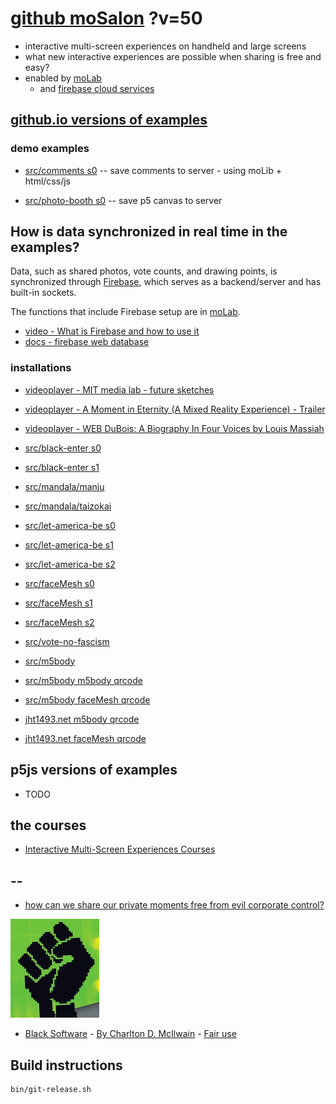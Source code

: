 # [github moSalon](https://github.com/molab-itp/moSalon) ?v=50

- interactive multi-screen experiences on handheld and large screens
- what new interactive experiences are possible when sharing is free and easy?
- enabled by [moLab](https://github.com/molab-itp/moLib)
  - and [firebase cloud services](https://firebase.google.com)

## [github.io versions of examples](https://molab-itp.github.io/moSalon?v=50)

### demo examples

- [src/comments s0](src/comments/?v=50)
  -- save comments to server - using moLib + html/css/js

- [src/photo-booth s0](src/photo-booth/?v=50)
  -- save p5 canvas to server

## How is data synchronized in real time in the examples?

Data, such as shared photos, vote counts, and drawing points, is synchronized through [Firebase](https://firebase.google.com), which serves as a backend/server and has built-in sockets.

The functions that include Firebase setup are in [moLab](https://github.com/molab-itp/moLib).

- [video - What is Firebase and how to use it](https://www.youtube.com/watch?v=p9pgI3Mg-So&list=PLl-K7zZEsYLnfwBe4WgEw9ao0J0N1LYDR&index=8)
- [docs - firebase web database](https://firebase.google.com/docs/database/web/start?hl=en&authuser=0)

### installations

- [videoplayer - MIT media lab - future sketches](src/videoplayer?playlist=xZGOQUiPuEE)
- [videoplayer - A Moment in Eternity (A Mixed Reality Experience) - Trailer](src/videoplayer?playlist=s1mo4k4bvEg)
- [videoplayer - WEB DuBois: A Biography In Four Voices by Louis Massiah](src/videoplayer?playlist=xIGJd4nP_f4)

- [src/black-enter s0](src/black-enter/?v=50&group=s0)
- [src/black-enter s1](src/black-enter/?v=50&group=s1)

- [src/mandala/manju](src/mandala/manju?v=50)
- [src/mandala/taizokai](src/mandala/taizokai?v=50)

- [src/let-america-be s0](src/let-america-be/qrcode?v=50&group=s0)
- [src/let-america-be s1](src/let-america-be/qrcode?v=50&group=s1)
- [src/let-america-be s2](src/let-america-be/qrcode?v=50&group=s2)

- [src/faceMesh s0](src/faceMesh/qrcode?v=50)
- [src/faceMesh s1](src/faceMesh/qrcode?v=50&group=s1)
- [src/faceMesh s2](src/faceMesh/qrcode?v=50&group=s2)

- [src/vote-no-fascism](src/vote-no-fascism/?v=50)

- [src/m5body](src/m5body/?v=50)
- [src/m5body m5body qrcode](src/m5body/qrcode-m5body/?v=50&app=mo-m5body&group=m5body)
- [src/m5body faceMesh qrcode](src/m5body/qrcode-facemesh/?v=50&app=mo-m5body&group=m5body)
- [jht1493.net m5body qrcode](https://jht1493.net/moSalon/demo/m5body/qrcode-m5body/?v=50&app=mo-m5body&group=m5body)
- [jht1493.net faceMesh qrcode](https://jht1493.net/moSalon/demo/m5body/qrcode-facemesh/?v=50&app=mo-m5body&group=m5body)

## p5js versions of examples

- TODO

## the courses

<!-- - [Interactive multi-screen experiences](https://github.com/p5videoKit/IM-Screens-2024-03-ima) -->

- [Interactive Multi-Screen Experiences Courses](https://github.com/orgs/p5videoKit/repositories?q=IM-Screens+sort%3Aname-asc)

## --

- [how can we share our private moments free from evil corporate control?](https://github.com/jht1493/jht-site?tab=readme-ov-file#why)

[![Black_Software](png/power-fist-142x158.png)](https://en.wikipedia.org/wiki/Black_Software)

- [Black Software](https://en.wikipedia.org/wiki/Black_Software) - [By Charlton D. McIlwain](https://global.oup.com/academic/product/black-software-9780190863845) - [Fair use](https://en.wikipedia.org/w/index.php?curid=67093597)

## Build instructions

```
bin/git-release.sh

```
